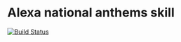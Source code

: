 # Alexa national anthems skill

[![Build Status](https://travis-ci.com/corux/alexa-nationalanthems-skill.svg?branch=master)](https://travis-ci.com/corux/alexa-nationalanthems-skill)
